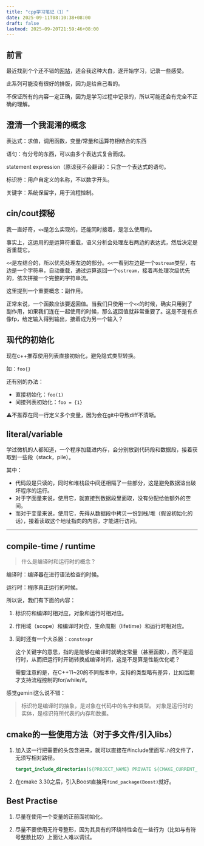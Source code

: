 ```yaml
---
title: "cpp学习笔记（1）"
date: 2025-09-11T08:10:38+08:00
draft: false
lastmod: 2025-09-20T21:59:46+08:00
---
```


## 前言

最近找到个个还不错的[网站](https://learncpp.com)，适合我这种大白，遂开始学习，记录一些感受。

此系列可能没有很好的排版，因为是给自己看的。

不保证所有的内容一定正确，因为是学习过程中记录的，所以可能还会有完全不正确的理解。

## 澄清一个我混淆的概念

表达式：求值，调用函数，变量/常量和运算符相结合的东西

语句：有分号的东西，可以由多个表达式复合而成。

statement expression（原谅我不会翻译）：只含一个表达式的语句。

标识符：用户自定义的名称，不以数字开头。

关键字：系统保留字，用于流程控制。

## cin/cout探秘

我一直好奇，`<<`是怎么实现的，还能同时接着，是怎么使用的。

事实上，这运用的是运算符重载，语义分析会处理左右两边的表达式，然后决定是否重载它。

`<<`是左结合的，所以优先处理左边的部分。`<<`一看到左边是一个`ostream`类型，右边是一个字符串，自动重载，通过运算返回一个`ostream`，接着再处理次级优先的，依次拼接一个完整的字符串流。

这里提到一个重要概念：副作用。

正常来说，一个函数应该要返回值。当我们只使用一个`<<`的时候，确实只用到了副作用，如果我们连在一起使用的时候，那么返回值就非常重要了。这是不是有点像fp，给定输入得到输出，接着成为另一个输入？

## 现代的初始化

现在c++推荐使用列表直接初始化，避免隐式类型转换。

如：`foo{}`

还有别的办法：

- 直接初始化：`foo(1)`
- 间接列表初始化：`foo = {1}`

⚠️不推荐在同一行定义多个变量，因为会在git中导致diff不清晰。

## literal/variable

学过微机的人都知道，一个程序加载进内存，会分别放到代码段和数据段，接着获取到一些段（stack，pile）。

其中：

- 代码段是只读的，同时和堆栈段中间还相隔了一些部分，这是避免数据溢出破坏程序的运行。
- 对于字面量来说，使用它，就直接到数据段里面取，没有分配给他额外的空间。
- 而对于变量来说，使用它，先得从数据段中拷贝一份到栈/堆（假设初始化的话），接着读取这个地址指向的内容，才能进行访问。

---

## compile-time / runtime

> 什么是编译时和运行时的概念？

编译时：编译器在进行语法检查的时候。

运行时：程序真正运行的时候。

所以说，我们有下面的内容：

1. 标识符和编译时相对应，对象和运行时相对应。

2. 作用域（scope）和编译时对应，生命周期（lifetime）和运行时相对应。

3. 同时还有一个大杀器：`constexpr`

    这个关键字的意思，指的是能够在编译时就确定常量（甚至函数），而不是运行时，从而把运行时开销转换成编译时间，这是不是算是性能优化呢？

    需要注意的是，在C++11~20的不同版本中，支持的类型略有差异，比如后期才支持流程控制的for/while/if。

感觉gemini这么说不错：

> 标识符是编译时的抽象，是对象在代码中的名字和类型。
> 对象是运行时的实体，是标识符所代表的内存和数据。


## cmake的一些使用方法（对于多文件/引入libs）


1. 加入这一行把需要的头包含进来，就可以直接在#include里面写`.h`的文件了，无须写相对路径。

    ```cmake
    target_include_directories(${PROJECT_NAME} PRIVATE ${CMAKE_CURRENT_SOURCE_DIR}/include/)
    ```

2. 在cmake 3.30之后，引入Boost直接用`find_package(Boost)`就好。

## Best Practise

1. 尽量在使用一个变量的正前面初始化。

2. 尽量不要使用无符号整形，因为其具有的环绕特性会在一些行为（比如与有符号整数比较）上面让人难以调试。